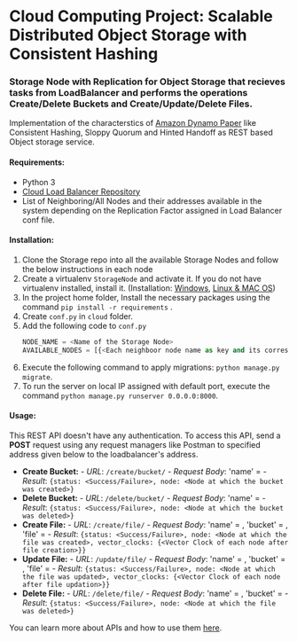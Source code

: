 # Cloud Computing Project: Scalable Distributed Object Storage with Consistent Hashing
### Storage Node with Replication for Object Storage that recieves tasks from LoadBalancer and performs the operations Create/Delete Buckets and Create/Update/Delete Files.
Implementation of the characterstics of [Amazon Dynamo Paper](https://www.allthingsdistributed.com/files/amazon-dynamo-sosp2007.pdf) like Consistent Hashing, Sloppy Quorum and Hinted Handoff as REST based Object storage service. 
#### Requirements:
- Python 3
- [Cloud Load Balancer Repository](https://github.com/vishnuys/cloudloadbalancer)
- List of Neighboring/All Nodes and their addresses available in the system depending on the Replication Factor assigned in Load Balancer conf file.

#### Installation:
1) Clone the Storage repo into all the available Storage Nodes and follow the below instructions in each node
2) Create a virtualenv `StorageNode` and activate it. If you do not have virtualenv installed, install it. (Installation: [Windows](https://thinkdiff.net/python/how-to-install-python-virtualenv-in-windows/), [Linux & MAC OS](https://medium.com/@garimajdamani/https-medium-com-garimajdamani-installing-virtualenv-on-ubuntu-16-04-108c366e4430))
3) In the project home folder, Install the necessary packages using the command `pip install -r requirements` .
4) Create `conf.py` in `cloud` folder.
5) Add the following code to `conf.py`
    ```python
    NODE_NAME = <Name of the Storage Node>
    AVAILABLE_NODES = [{<Each neighboor node name as key and its corresponding address as its value>}]
    ```
6) Execute the following command to apply migrations: `python manage.py migrate`.
7) To run the server on local IP assigned with default port, execute the command `python manage.py runserver 0.0.0.0:8000`. 

#### Usage:
This REST API doesn't have any authentication. To access this API, send a **POST** request using any request managers like Postman to specified address given below to the loadbalancer's address.

- **Create Bucket:** 
        - *URL*: `/create/bucket/`
        - *Request Body*: 'name' = <Bucket name>
        - *Result*:  `{status: <Success/Failure>, node: <Node at which the bucket was created>}`
- **Delete Bucket:** 
        - *URL*: `/delete/bucket/`
        - *Request Body*: 'name' = <Bucket name>
        - *Result*:  `{status: <Success/Failure>, node: <Node at which the bucket was deleted>}`
- **Create File:** 
        - *URL*: `/create/file/`
        - *Request Body*: 'name' = <File name>, 'bucket' = <Bucket name>, 'file' = <File to be Stored>
        - *Result*:  `{status: <Success/Failure>, node: <Node at which the file was created>, vector_clocks: {<Vector Clock of each node after file creation>}}`
- **Update File:** 
        - *URL*: `/update/file/`
        - *Request Body*: 'name' = <File name>, 'bucket' = <Bucket name>, 'file' = <File to be Updated>
        - *Result*:  `{status: <Success/Failure>, node: <Node at which the file was updated>, vector_clocks: {<Vector Clock of each node after file updation>}}`
- **Delete File:** 
        - *URL*: `/delete/file/`
        - *Request Body*: 'name' = <File name>, 'bucket' = <Bucket name>
        - *Result*:  `{status: <Success/Failure>, node: <Node at which the file was deleted>}`

You can learn more about APIs and how to use them [here](https://schoolofdata.org/2013/11/18/web-apis-for-non-programmers/).
